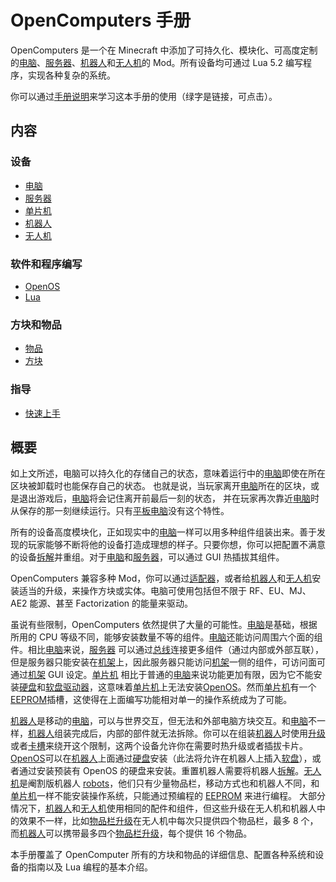# OpenComputers 手册

OpenComputers 是一个在 Minecraft 中添加了可持久化、模块化、可高度定制的[电脑](general/computer.md)、[服务器](item/server1.md)、[机器人](block/robot.md)和[无人机](item/drone.md)的 Mod。所有设备均可通过 Lua 5.2 编写程序，实现各种复杂的系统。

你可以通过[手册说明](item/manual.md)来学习这本手册的使用（绿字是链接，可点击）。

## 内容

### 设备
- [电脑](general/computer.md)
- [服务器](item/server1.md)
- [单片机](block/microcontroller.md)
- [机器人](block/robot.md)
- [无人机](item/drone.md)

### 软件和程序编写
- [OpenOS](general/openOS.md)
- [Lua](general/lua.md)

### 方块和物品
- [物品](item/index.md)
- [方块](block/index.md)

### 指导
- [快速上手](general/quickstart.md)

## 概要

如上文所述，电脑可以持久化的存储自己的状态，意味着运行中的[电脑](general/computer.md)即使在所在区块被卸载时也能保存自己的状态。 也就是说，当玩家离开[电脑](general/computer.md)所在的区块，或是退出游戏后，[电脑](general/computer.md)将会记住离开前最后一刻的状态， 并在玩家再次靠近[电脑](general/computer.md)时从保存的那一刻继续运行。只有[平板电脑](item/tablet.md)没有这个特性。  

所有的设备高度模块化，正如现实中的[电脑](general/computer.md)一样可以用多种组件组装出来。善于发现的玩家能够不断将他的设备打造成理想的样子。只要你想，你可以把配置不满意的设备[拆解](block/disassembler.md)并重组。对于[电脑](general/computer.md)和[服务器](item/server1.md)，可以通过 GUI 热插拔其组件。

OpenComputers 兼容多种 Mod，你可以通过[适配器](block/adapter.md)，或者给[机器人](block/robot.md)和[无人机](item/drone.md)安装适当的升级，来操作方块或实体。电脑可使用包括但不限于 RF、EU、MJ、AE2 能源、甚至 Factorization 的能量来驱动。

虽说有些限制，OpenComputers 依然提供了大量的可能性。[电脑](general/computer.md)是基础，根据所用的 CPU 等级不同，能够安装数量不等的组件。[电脑](general/computer.md)还能访问周围六个面的组件。相比[电脑](general/computer.md)来说，[服务器](item/server1.md) 可以通过[总线](item/componentBus1.md)连接更多组件（通过内部或外部互联），但是服务器只能安装在[机架](block/rack.md)上，因此服务器只能访问[机架](block/rack.md)一侧的组件，可访问面可通过[机架](block/rack.md) GUI 设定。[单片机](block/microcontroller.md) 相比于普通的[电脑](general/computer.md)来说功能更加有限，因为它不能安装[硬盘](item/hdd1.md)和[软盘驱动器](block/diskDrive.md)，这意味着[单片机](block/microcontroller.md)上无法安装[OpenOS](general/openOS.md)。然而[单片机](block/microcontroller.md)有一个[EEPROM](item/eeprom.md)插槽，这使得在上面编写功能相对单一的操作系统成为了可能。

[机器人](block/robot.md)是移动的[电脑](general/computer.md)，可以与世界交互，但无法和外部电脑方块交互。和[电脑](general/computer.md)不一样，[机器人](block/robot.md)组装完成后，内部的部件就无法拆除。你可以在组装[机器人](block/robot.md)时使用[升级](item/upgradeContainer1.md)或者[卡槽](item/cardContainer1.md)来绕开这个限制，这两个设备允许你在需要时热升级或者插拔卡片。[OpenOS](general/openOS.md)可以在[机器人](block/robot.md)上面通过[硬盘](block/diskDrive.md)安装（此法将允许在机器人上插入[软盘](item/floppy.md)），或者通过安装预装有 OpenOS 的硬盘来安装。重置机器人需要将机器人[拆解](block/disassembler.md)。[无人机](item/drone.md)是阉割版机器人 [robots](block/robot.md)，他们只有少量物品栏，移动方式也和机器人不同，和[单片机](block/microcontroller.md)一样不能安装操作系统，只能通过预编程的 [EEPROM](item/eeprom.md) 来进行编程。 大部分情况下，[机器人](block/robot.md)和[无人机](item/drone.md)使用相同的配件和组件，但这些升级在无人机和机器人中的效果不一样，比如[物品栏升级](item/inventoryUpgrade.md)在无人机中每次只提供四个物品栏，最多 8 个，而[机器人](block/robot.md)可以携带最多四个[物品栏升级](item/inventoryUpgrade.md)，每个提供 16 个物品。

本手册覆盖了 OpenComputer 所有的方块和物品的详细信息、配置各种系统和设备的指南以及 Lua 编程的基本介绍。
